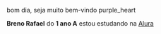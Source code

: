 bom dia, seja muito bem-vindo purple_heart 

**Breno Rafael** do **1 ano A**
estou estudando na [Alura](https://www.alura.com.br/)
